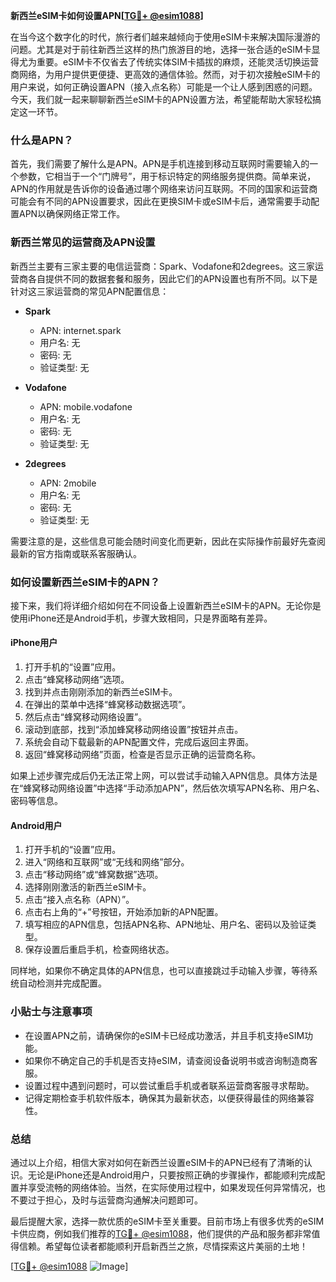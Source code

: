 **新西兰eSIM卡如何设置APN[[TG💪+ @esim1088](https://t.me/s/esim1088)]**

在当今这个数字化的时代，旅行者们越来越倾向于使用eSIM卡来解决国际漫游的问题。尤其是对于前往新西兰这样的热门旅游目的地，选择一张合适的eSIM卡显得尤为重要。eSIM卡不仅省去了传统实体SIM卡插拔的麻烦，还能灵活切换运营商网络，为用户提供更便捷、更高效的通信体验。然而，对于初次接触eSIM卡的用户来说，如何正确设置APN（接入点名称）可能是一个让人感到困惑的问题。今天，我们就一起来聊聊新西兰eSIM卡的APN设置方法，希望能帮助大家轻松搞定这一环节。

### 什么是APN？

首先，我们需要了解什么是APN。APN是手机连接到移动互联网时需要输入的一个参数，它相当于一个“门牌号”，用于标识特定的网络服务提供商。简单来说，APN的作用就是告诉你的设备通过哪个网络来访问互联网。不同的国家和运营商可能会有不同的APN设置要求，因此在更换SIM卡或eSIM卡后，通常需要手动配置APN以确保网络正常工作。

### 新西兰常见的运营商及APN设置

新西兰主要有三家主要的电信运营商：Spark、Vodafone和2degrees。这三家运营商各自提供不同的数据套餐和服务，因此它们的APN设置也有所不同。以下是针对这三家运营商的常见APN配置信息：

- **Spark**
  - APN: internet.spark
  - 用户名: 无
  - 密码: 无
  - 验证类型: 无

- **Vodafone**
  - APN: mobile.vodafone
  - 用户名: 无
  - 密码: 无
  - 验证类型: 无

- **2degrees**
  - APN: 2mobile
  - 用户名: 无
  - 密码: 无
  - 验证类型: 无

需要注意的是，这些信息可能会随时间变化而更新，因此在实际操作前最好先查阅最新的官方指南或联系客服确认。

### 如何设置新西兰eSIM卡的APN？

接下来，我们将详细介绍如何在不同设备上设置新西兰eSIM卡的APN。无论你是使用iPhone还是Android手机，步骤大致相同，只是界面略有差异。

#### iPhone用户

1. 打开手机的“设置”应用。
2. 点击“蜂窝移动网络”选项。
3. 找到并点击刚刚添加的新西兰eSIM卡。
4. 在弹出的菜单中选择“蜂窝移动数据选项”。
5. 然后点击“蜂窝移动网络设置”。
6. 滚动到底部，找到“添加蜂窝移动网络设置”按钮并点击。
7. 系统会自动下载最新的APN配置文件，完成后返回主界面。
8. 返回“蜂窝移动网络”页面，检查是否显示正确的运营商名称。

如果上述步骤完成后仍无法正常上网，可以尝试手动输入APN信息。具体方法是在“蜂窝移动网络设置”中选择“手动添加APN”，然后依次填写APN名称、用户名、密码等信息。

#### Android用户

1. 打开手机的“设置”应用。
2. 进入“网络和互联网”或“无线和网络”部分。
3. 点击“移动网络”或“蜂窝数据”选项。
4. 选择刚刚激活的新西兰eSIM卡。
5. 点击“接入点名称（APN）”。
6. 点击右上角的“+”号按钮，开始添加新的APN配置。
7. 填写相应的APN信息，包括APN名称、APN地址、用户名、密码以及验证类型。
8. 保存设置后重启手机，检查网络状态。

同样地，如果你不确定具体的APN信息，也可以直接跳过手动输入步骤，等待系统自动检测并完成配置。

### 小贴士与注意事项

- 在设置APN之前，请确保你的eSIM卡已经成功激活，并且手机支持eSIM功能。
- 如果你不确定自己的手机是否支持eSIM，请查阅设备说明书或咨询制造商客服。
- 设置过程中遇到问题时，可以尝试重启手机或者联系运营商客服寻求帮助。
- 记得定期检查手机软件版本，确保其为最新状态，以便获得最佳的网络兼容性。

### 总结

通过以上介绍，相信大家对如何在新西兰设置eSIM卡的APN已经有了清晰的认识。无论是iPhone还是Android用户，只要按照正确的步骤操作，都能顺利完成配置并享受流畅的网络体验。当然，在实际使用过程中，如果发现任何异常情况，也不要过于担心，及时与运营商沟通解决问题即可。

最后提醒大家，选择一款优质的eSIM卡至关重要。目前市场上有很多优秀的eSIM卡供应商，例如我们推荐的[TG💪+ @esim1088](https://t.me/s/esim1088)，他们提供的产品和服务都非常值得信赖。希望每位读者都能顺利开启新西兰之旅，尽情探索这片美丽的土地！

[[TG💪+ @esim1088](https://t.me/s/esim1088) ![Image](https://i.postimg.cc/4NQfJmqS/Snipaste-2025-05-13-00-14-12.png)]